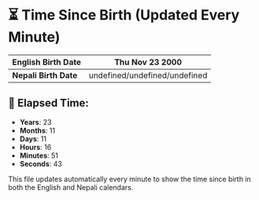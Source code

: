 # ⏳ Time Since Birth (Updated Every Minute)

| **English Birth Date** | Thu Nov 23 2000 |
|------------------------|-------------------------------------|
| **Nepali Birth Date**  | undefined/undefined/undefined                  |

## 📅 Elapsed Time:

- **Years**: 23
- **Months**: 11
- **Days**: 11
- **Hours**: 16
- **Minutes**: 51
- **Seconds**: 43

This file updates automatically every minute to show the time since birth in both the English and Nepali calendars.